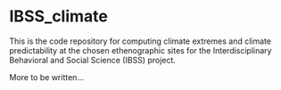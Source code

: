 # IBSS_climate

This is the code repository for computing climate extremes and climate predictability at the chosen ethenographic sites for the Interdisciplinary Behavioral and Social Science (IBSS) project. 

More to be written...
